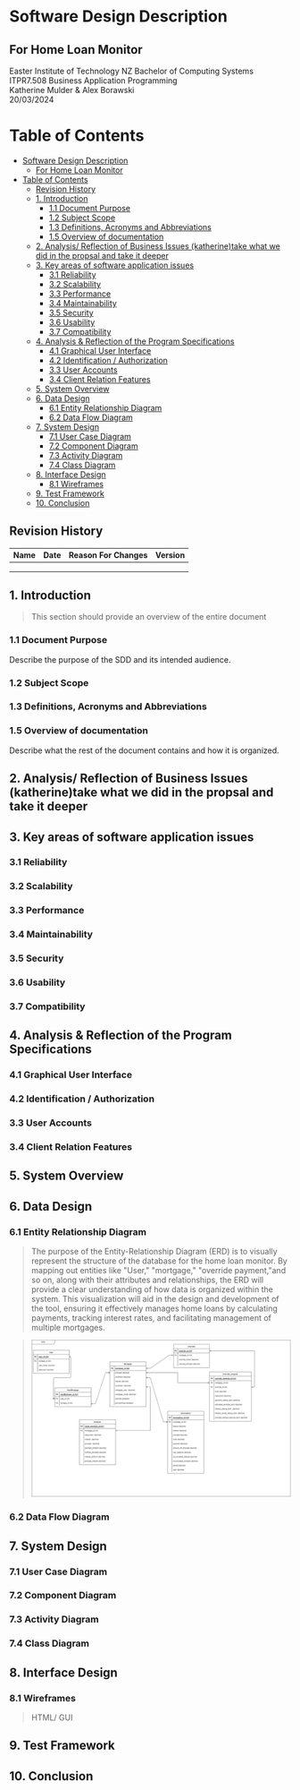 # Software Design Description
## For <project name> Home Loan Monitor</project>


<Institute> Easter Institute of Technology NZ Bachelor of Computing Systems  </Institute>
<course> ITPR7.508 Business Application Programming </course> <br>
<author>  Katherine Mulder & Alex Borawski </author> <br>
<date>  20/03/2024 </date>

Table of Contents
=================
- [Software Design Description](#software-design-description)
  - [For  Home Loan Monitor](#for--home-loan-monitor)
- [Table of Contents](#table-of-contents)
  - [Revision History](#revision-history)
  - [1. Introduction](#1-introduction)
    - [1.1 Document Purpose](#11-document-purpose)
    - [1.2 Subject Scope](#12-subject-scope)
    - [1.3 Definitions, Acronyms and Abbreviations](#13-definitions-acronyms-and-abbreviations)
    - [1.5 Overview of documentation](#15-overview-of-documentation)
  - [2. Analysis/ Reflection of Business Issues (katherine)take what we did in the propsal and take it deeper](#2-analysis-reflection-of-business-issues-katherinetake-what-we-did-in-the-propsal-and-take-it-deeper)
  - [3. Key areas of software application issues](#3-key-areas-of-software-application-issues)
    - [3.1 Reliability](#31-reliability)
    - [3.2 Scalability](#32-scalability)
    - [3.3 Performance](#33-performance)
    - [3.4 Maintainability](#34-maintainability)
    - [3.5 Security](#35-security)
    - [3.6 Usability](#36-usability)
    - [3.7 Compatibility](#37-compatibility)
  - [4. Analysis \& Reflection of the Program Specifications](#4-analysis--reflection-of-the-program-specifications)
    - [4.1 Graphical User Interface](#41-graphical-user-interface)
    - [4.2 Identification / Authorization](#42-identification--authorization)
    - [3.3 User Accounts](#33-user-accounts)
    - [3.4 Client Relation Features](#34-client-relation-features)
  - [5. System Overview](#5-system-overview)
  - [6. Data Design](#6-data-design)
    - [6.1 Entity Relationship Diagram](#61-entity-relationship-diagram)
    - [6.2 Data Flow Diagram](#62-data-flow-diagram)
  - [7. System Design](#7-system-design)
    - [7.1 User Case Diagram](#71-user-case-diagram)
    - [7.2 Component Diagram](#72-component-diagram)
    - [7.3 Activity Diagram](#73-activity-diagram)
    - [7.4 Class Diagram](#74-class-diagram)
  - [8. Interface Design](#8-interface-design)
    - [8.1 Wireframes](#81-wireframes)
  - [9. Test Framework](#9-test-framework)
  - [10. Conclusion](#10-conclusion)

## Revision History
| Name | Date    | Reason For Changes  | Version   |
| ---- | ------- | ------------------- | --------- |
|      |         |                     |           |
|      |         |                     |           |
|      |         |                     |           |

## 1. Introduction 
> This section should provide an overview of the entire document

### 1.1 Document Purpose
Describe the purpose of the SDD and its intended audience.

### 1.2 Subject Scope
<!-- TODO -->

### 1.3 Definitions, Acronyms and Abbreviations


### 1.5 Overview of documentation
Describe what the rest of the document contains and how it is organized.

## 2. Analysis/ Reflection of Business Issues (katherine)take what we did in the propsal and take it deeper 

## 3. Key areas of software application issues

### 3.1 Reliability 
### 3.2 Scalability
### 3.3 Performance
### 3.4 Maintainability
### 3.5 Security
### 3.6 Usability 
### 3.7 Compatibility


## 4. Analysis & Reflection of the Program Specifications

### 4.1 Graphical User Interface
### 4.2 Identification / Authorization
### 3.3 User Accounts 
### 3.4 Client Relation Features 

## 5. System Overview 
>

## 6. Data Design
### 6.1 Entity Relationship Diagram
> The purpose of the Entity-Relationship Diagram (ERD) is to visually represent the structure of the database for the home loan monitor. By mapping out entities like "User," "mortgage," "override payment,"and so on, along with their attributes and relationships, the ERD will provide a clear understanding of how data is organized within the system. This visualization will aid in the design and development of the tool, ensuring it effectively manages home loans by calculating payments, tracking interest rates, and facilitating management of multiple mortgages. <br>

> ![ERD](ERD.png)


### 6.2 Data Flow Diagram
>
## 7. System Design 
### 7.1 User Case Diagram
> 
### 7.2 Component Diagram
> 
### 7.3 Activity Diagram
>  
### 7.4 Class Diagram
> 


## 8. Interface Design
### 8.1 Wireframes
> HTML/ GUI 



## 9. Test Framework


## 10. Conclusion